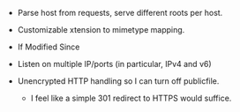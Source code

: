 - Parse host from requests, serve different roots per host.

- Customizable xtension to mimetype mapping.

- If Modified Since

- Listen on multiple IP/ports (in particular, IPv4 and v6)

- Unencrypted HTTP handling so I can turn off publicfile.
  - I feel like a simple 301 redirect to HTTPS would suffice.
